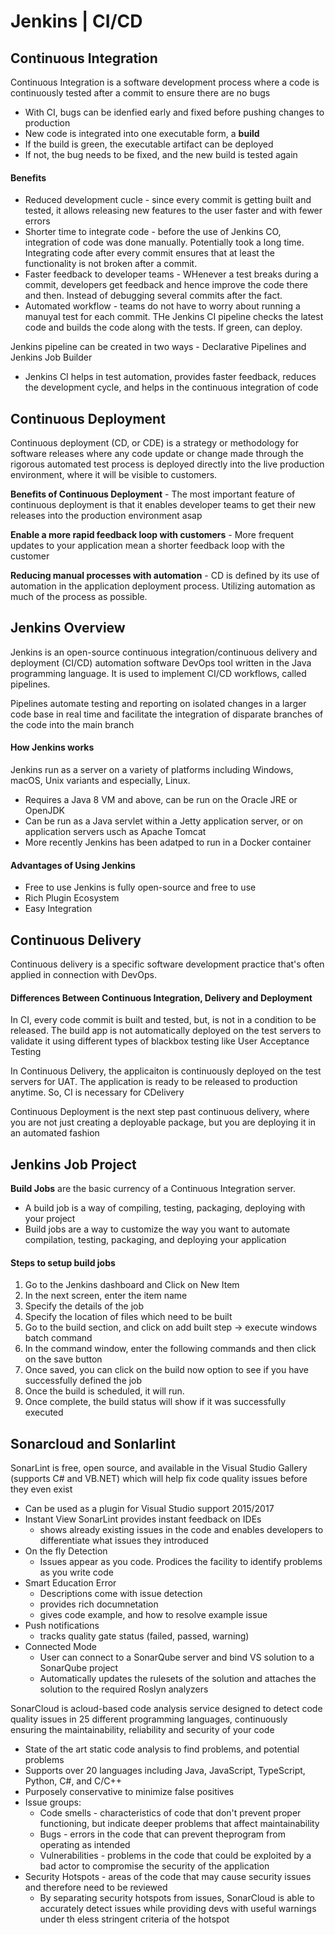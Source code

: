 # Jenkins | CI/CD
## Continuous Integration
Continuous Integration is a software development process where a code is continuously tested after a commit to ensure there are no bugs
- With CI, bugs can be idenfied early and fixed before pushing changes to production
- New code is integrated into one executable form, a **build**
- If the build is green, the executable artifact can be deployed
- If not, the bug needs to be fixed, and the new build is tested again

#### Benefits
- Reduced development cucle - since every commit is getting built and tested, it allows releasing new features to the user faster and with fewer errors
- Shorter time to integrate code - before the use of Jenkins CO, integration of code was done manually. Potentially took a long time. Integrating code after every commit ensures that at least the functionality is not broken after a commit.
- Faster feedback to developer teams - WHenever a test breaks during a commit, developers get feedback and hence improve the code there and then. Instead of debugging several commits after the fact.
- Automated workflow - teams do not have to worry about running a manuyal test for each commit. THe Jenkins CI pipeline checks the latest code and builds the code along with the tests. If green, can deploy.

Jenkins pipeline can be created in two ways - Declarative Pipelines and Jenkins Job Builder
- Jenkins CI helps in test automation, provides faster feedback, reduces the development cycle, and helps in the continuous integration of code

## Continuous Deployment
Continuous deployment (CD, or CDE) is a strategy or methodology for software releases where any code update or change made through the rigorous automated test process is deployed directly into the live production environment, where it will be visible to customers.

<b>Benefits of Continuous Deployment</b> - The most important feature of continuous deployment is that it enables developer teams to get their new releases into the production environment asap

<b>Enable a more rapid feedback loop with customers</b> - More frequent updates to your application mean a shorter feedback loop with the customer

<b>Reducing manual processes with automation</b> - CD is defined by its use of automation in the application deployment process. Utilizing automation as much of the process as possible.

## Jenkins Overview
Jenkins is an open-source continuous integration/continuous delivery and deployment (CI/CD) automation software DevOps tool written in the Java programming language. It is used to implement CI/CD workflows, called pipelines.

Pipelines automate testing and reporting on isolated changes in a larger code base in real time and facilitate the integration of disparate branches of the code into the main branch

#### How Jenkins works
Jenkins run as a server on a variety of platforms including Windows, macOS, Unix variants and especially, Linux.
- Requires a Java 8 VM and above, can be run on the Oracle JRE or OpenJDK
- Can be run as a Java servlet within a Jetty application server, or on application servers usch as Apache Tomcat
- More recently Jenkins has been adatped to run in a Docker container

#### Advantages of Using Jenkins
- Free to use Jenkins is fully open-source and free to use
- Rich Plugin Ecosystem
- Easy Integration 

## Continuous Delivery
Continuous delivery is a specific software development practice that's often applied in connection with DevOps.

#### Differences Between Continuous Integration, Delivery and Deployment
In CI, every code commit is built and tested, but, is not in a condition to be released. The build app is not automatically deployed on the test servers to validate it using different types of blackbox testing like User Acceptance Testing

In Continuous Delivery, the applicaiton is continuously deployed on the test servers for UAT. The application is ready to be released to production anytime. So, CI is necessary for CDelivery

Continuous Deployment is the next step past continuous delivery, where you are not just creating a deployable package, but you are deploying it in an automated fashion

## Jenkins Job Project
**Build Jobs** are the basic currency of a Continuous Integration server.
- A build job is a way of compiling, testing, packaging, deploying with your project
- Build jobs are a way to customize the way you want to automate compilation, testing, packaging, and deploying your application

#### Steps to setup build jobs
1. Go to the Jenkins dashboard and Click on New Item
2. In the next screen, enter the item name
3. Specify the details of the job
4. Specify the location of files which need to be built
5. Go to the build section, and click on add built step -> execute windows batch command
6. In the command window, enter the following commands and then click on the save button
7. Once saved, you can click on the build now option to see if you have successfully defined the job
8. Once the build is scheduled, it will run. 
9. Once complete, the build status will show if it was successfully executed

## Sonarcloud and Sonlarlint
SonarLint is free, open source, and available in the Visual Studio Gallery (supports C# and VB.NET) which will help fix code quality issues before they even exist
- Can be used as a plugin for Visual Studio support 2015/2017
- Instant View SonarLint provides instant feedback on IDEs
  - shows already existing issues in the code and enables developers to differentiate what issues they introduced
- On the fly Detection
  - Issues appear as you code. Prodices the facility to identify problems as you write code
- Smart Education Error
  - Descriptions come with issue detection
  - provides rich documnetation
  - gives code example, and how to resolve example issue
- Push notifications
  - tracks quality gate status (failed, passed, warning)
- Connected Mode
  - User can connect to a SonarQube server and bind VS solution to a SonarQube project
  - Automatically updates the rulesets of the solution and attaches the solution to the required Roslyn analyzers

SonarCloud is acloud-based code analysis service designed to detect code quality issues in 25 different programming languages, continuously ensuring the maintainability, reliability and security of your code
- State of the art static code analysis to find problems, and potential problems
- Supports over 20 languages including Java, JavaScript, TypeScript, Python, C#, and C/C++
- Purposely conservative to minimize false positives
- Issue groups:
  - Code smells - characteristics of code that don't prevent proper functioning, but indicate deeper problems that affect maintainability
  - Bugs - errors in the code that can prevent theprogram from operating as intended
  - Vulnerabilities - problems in the code that could be exploited by a bad actor to compromise the security of the application
- Security Hotspots - areas of the code that may cause security issues and therefore need to be reviewed
  - By separating security hotspots from issues, SonarCloud is able to accurately detect issues while providing devs with useful warnings under th eless stringent criteria of the hotspot